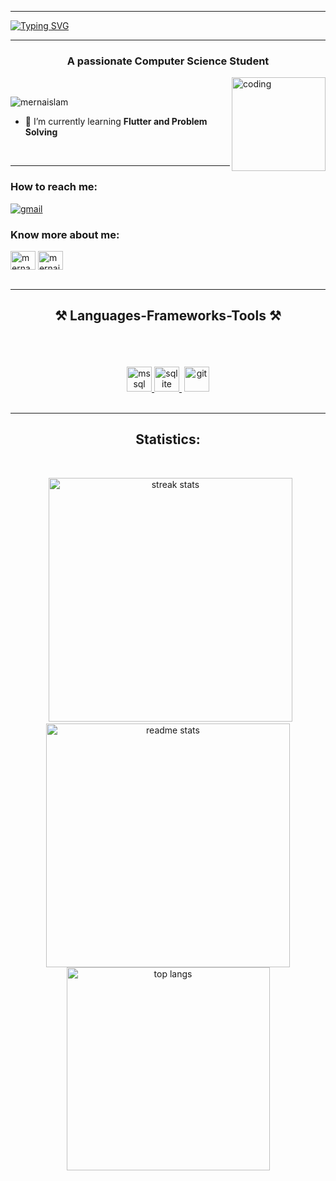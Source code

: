 <hr>

<a href="https://git.io/typing-svg"><img src="https://readme-typing-svg.demolab.com?font=Fira+Code&weight=500&size=50&pause=2000&center=true&vCenter=true&random=false&width=1200&height=100&lines=%E2%9C%A8+Welcome+to+Merna's+Github+%E2%9C%A8" alt="Typing SVG" /></a>
<hr>

<h3 align="center">A passionate Computer Science Student</h3>
<img align="right" width="150" src="https://cdnb.artstation.com/p/assets/images/images/028/991/999/original/anna-havrylyukh-.gif?1596125112" alt="coding" /> 


<br>
<p align="left"> <img src="https://komarev.com/ghpvc/?username=mernaislam&label=Profile%20views&color=0e75b6&style=flat" alt="mernaislam" /> </p>

- 🌱 I’m currently learning **Flutter and Problem Solving**


<br>
<hr>

<div> 
    <h3 align="left">How to reach me:</h3>
    <a href="mailto:mernaislam39@gmail.com"><img src="https://img.shields.io/badge/Gmail-333333?style=for-the-badge&logo=gmail&logoColor=red"  alt="gmail"/></a>
    <h3 align="left">Know more about me:</h3>
    <a href="https://www.linkedin.com/in/merna-islam-68868a236/" target="blank"><img align="center" src="https://raw.githubusercontent.com/rahuldkjain/github-profile-readme-generator/master/src/images/icons/Social/linked-in-alt.svg" alt="merna_islam" height="30" width="40" /></a>
    <a href="https://www.leetcode.com/mernaislam" target="blank">
    <img align="center" src="https://raw.githubusercontent.com/rahuldkjain/github-profile-readme-generator/master/src/images/icons/Social/leet-code.svg" alt="mernaislam" height="30" width="40" /></a>
</div>

<br>
<hr>

<h2 align="center">⚒️ Languages-Frameworks-Tools ⚒️</h2>
<br/>
<div align="center">
    <img src="https://skillicons.dev/icons?i=,cpp,java,python,cs"  alt=""/><br>
    <br/>    
    <img src="https://skillicons.dev/icons?i=flutter,dart,firebase,html,css,javascript,django,spring,postman" alt="" />
    <br/>
    <br/>
    <a href="https://www.microsoft.com/en-us/sql-server" target="_blank" rel="noreferrer"> <img src="https://www.svgrepo.com/show/303229/microsoft-sql-server-logo.svg" alt="mssql" width="40" height="40"/> </a> 
    <a href="https://www.sqlite.org/" target="_blank" rel="noreferrer"> <img src="https://www.vectorlogo.zone/logos/sqlite/sqlite-icon.svg" alt="sqlite" width="40" height="40"/> </a>
    <img src="https://skillicons.dev/icons?i=github" alt="" />
    <a href="https://git-scm.com/" target="_blank" rel="noreferrer"> <img src="https://www.vectorlogo.zone/logos/git-scm/git-scm-icon.svg" alt="git" width="40" height="40"/> </a>
</div>

<br/>
<hr/>

<h2 align="center">Statistics:</h3>
<br/>
<p align="center">&nbsp;
<img width=390 src="https://github-readme-streak-stats-salesp07.vercel.app/?user=mernaislam&count_private=true&theme=react&border_radius=10" alt="streak stats"/>
<br/>
<img width=390 src="https://github-readme-stats-salesp07.vercel.app/api?username=mernaislam&count_private=true&show_icons=true&theme=react&rank_icon=github&border_radius=10" alt="readme stats" />
<br/>
<img width=325 align="center" src="https://github-readme-stats-salesp07.vercel.app/api/top-langs/?username=mernaislam&langs_count=6&layout=compact&theme=react&border_radius=10&size_weight=0.5&count_weight=0.5&exclude_repo=github-readme-stats" alt="top langs" />
</p>
